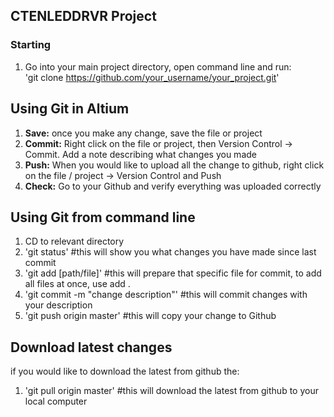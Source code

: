 ## CTENLEDDRVR Project

### Starting
1. Go into your main project directory, open command line and run:<br /> 
'git clone https://github.com/your_username/your_project.git'

## Using Git in Altium
1. **Save:** once you make any change, save the file or project
1. **Commit:** Right click on the file or project, then Version Control -> Commit. Add a note describing what changes you made
1. **Push:** When you would like to upload all the change to github, right click on the file / project -> Version Control and Push
1. **Check:** Go to your Github and verify everything was uploaded correctly

## Using Git from command line
1. CD to relevant directory <br />
1. 'git status' #this will show you what changes you have made since last commit<br />
1. 'git add [path/file]' #this will prepare that specific file for commit, to add all files at once, use add . <br />
1. 'git commit -m "change description"' #this will commit changes with your description
1. 'git push origin master' #this will copy your change to Github <br />

## Download latest changes
if you would like to download the latest from github the: <br />
1. 'git pull origin master' #this will download the latest from github to your local computer<br />


